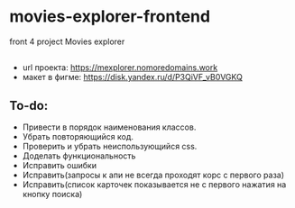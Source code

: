 # movies-explorer-frontend
front 4 project Movies explorer

##
* url проекта: https://mexplorer.nomoredomains.work
* макет в фигме: https://disk.yandex.ru/d/P3QiVF_vB0VGKQ

## To-do:
* Привести в порядок наименования классов.
* Убрать повторяющийся код.
* Проверить и убрать неиспользующийся css.  
* Доделать функциональность
* Исправить ошибки
* Исправить(запросы к апи не всегда проходят корс с первого раза)
* Исправить(список карточек показывается не с первого нажатия на кнопку поиска)
